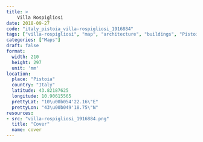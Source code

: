 ```yaml
---
title: > 
    Villa Rospigliosi
date: 2018-09-27
code: "italy_pistoia_villa-rospigliosi_1916884"
tags: ["villa-rospigliosi", "map", "architecture", "buildings", "Pistoia", "Italy"]
categories: ["Maps"]
draft: false
format:
  width: 210
  height: 297
  unit: 'mm'
location:
  place: "Pistoia"
  country: "Italy"
  latitude: 43.82187625
  longitude: 10.90615565
  prettyLat: "10\u00b054'22.16\"E"
  prettyLon: "43\u00b049'18.75\"N"
resources:
- src: "villa-rospigliosi_1916884.png"
  title: "Cover"
  name: cover
---
```

